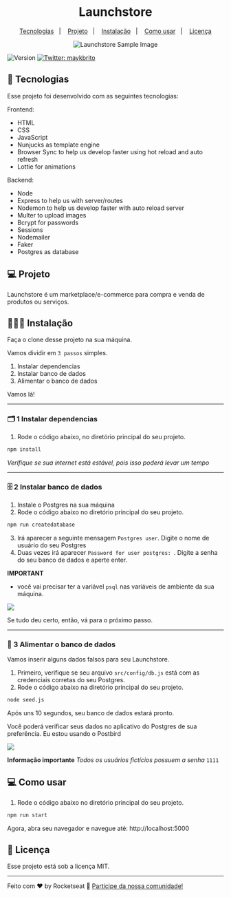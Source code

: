 <h1 align="center">Launchstore</h1>
<p align="center">
  <a href="#-tecnologias">Tecnologias</a>&nbsp;&nbsp;&nbsp;|&nbsp;&nbsp;&nbsp;
  <a href="#-projeto">Projeto</a>&nbsp;&nbsp;&nbsp;|&nbsp;&nbsp;&nbsp;
  <a href="#️-instalação">Instalação</a>&nbsp;&nbsp;&nbsp;|&nbsp;&nbsp;&nbsp;
  <a href="#-como-usar">Como usar</a>&nbsp;&nbsp;&nbsp;|&nbsp;&nbsp;&nbsp;
  <a href="#memo-licença">Licença</a>
</p>
<p align="center">
<img src="https://i.imgur.com/y6SEcAN.png" alt="Launchstore Sample Image">
</p>
<p>
  <img alt="Version" src="https://img.shields.io/badge/version-1.0.0-blue.svg?cacheSeconds=2592000" />
  <a href="https://twitter.com/maykbrito" target="_blank">
    <img alt="Twitter: maykbrito" src="https://img.shields.io/twitter/follow/maykbrito.svg?style=social" />
  </a>
</p>

## 🚀 Tecnologias

Esse projeto foi desenvolvido com as seguintes tecnologias:

Frontend: 
- HTML
- CSS
- JavaScript
- Nunjucks as template engine
- Browser Sync to help us develop faster using hot reload and auto refresh
- Lottie for animations

Backend: 
- Node
- Express to help us with server/routes
- Nodemon to help us develop faster with auto reload server
- Multer to upload images
- Bcrypt for passwords
- Sessions
- Nodemailer
- Faker
- Postgres as database

## 💻 Projeto

Launchstore é um marketplace/e-commerce para compra e venda de produtos ou serviços.

## 🏃🏽‍♂️ Instalação

Faça o clone desse projeto na sua máquina.

Vamos dividir em `3 passos` simples.

1. Instalar dependencias
2. Instalar banco de dados
3. Alimentar o banco de dados

Vamos lá!

---

### 🗂 1 Instalar dependencias

1. Rode o código abaixo, no diretório principal do seu projeto.

```sh
npm install
```

*Verifique se sua internet está estável, pois isso poderá levar um tempo*

---

### 🗄 2 Instalar banco de dados

1. Instale o Postgres na sua máquina
2. Rode o código abaixo no diretório principal do seu projeto.

```sh
npm run createdatabase
```

3. Irá aparecer a seguinte mensagem `Postgres user`. Digite o nome de usuário do seu Postgres
4. Duas vezes irá aparecer `Password for user postgres: `. Digite a senha do seu banco de dados e aperte enter.

**IMPORTANT**
- você vai precisar ter a variável `psql` nas variáveis de ambiente da sua máquina.

<img src="https://i.imgur.com/HB90eEm.png">

Se tudo deu certo, então, vá para o próximo passo.

---

### 🌱 3 Alimentar o banco de dados

Vamos inserir alguns dados falsos para seu Launchstore.

1. Primeiro, verifique se seu arquivo `src/config/db.js` está com as credenciais corretas do seu Postgres.
2. Rode o código abaixo na diretório principal do seu projeto.

```sh
node seed.js
```

Após uns 10 segundos, seu banco de dados estará pronto.

Você poderá verificar seus dados no aplicativo do Postgres de sua preferência. Eu estou usando o Postbird

<img src="https://i.imgur.com/qhVgPeE.png">

**Informação importante** *Todos os usuários fictícios possuem a senha* `1111`


## 💻 Como usar

1. Rode o código abaixo no diretório principal do seu projeto.
```sh
npm run start
```

Agora, abra seu navegador e navegue até: 
http://localhost:5000

## :memo: Licença

Esse projeto está sob a licença MIT.

---

Feito com ♥ by Rocketseat :wave: [Participe da nossa comunidade!](https://discordapp.com/invite/gCRAFhc)